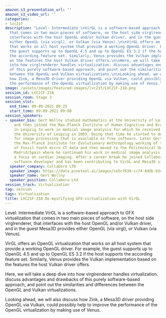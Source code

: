 ```yaml
---
amazon_s3_presentation_url: ''
amazon_s3_video_url: ''
categories:
- lvc21f
description: "Level: Intermediate \nVirGL is a software-based approach to GFX virtualization
  that comes in two main pieces of software, on the host side virglrenderer, that
  interfaces with the host OpenGL and/or Vulkan driver, and in the guest Mesa3D provides
  either OpenGL (via virgl), or Vulkan (via Venus).\n\nVirGL offers an OpenGL virtualization
  that works on all host system that provide a working OpenGL driver. For example,
  the guest supports up to OpenGL 4.5 and up to OpenGL ES 3.2 if the host supports
  the according feature set. Similarly, Venus provides the Vulkan implementation based
  on the features the host Vulkan driver offers.\n\nHere, we will take a deep dive
  into how virglrenderer handles virtualization. discuss advantages and drawbacks
  of this purely software-based approach, and point out the similarities and differences
  between the OpenGL and Vulkan virtualizations.\n\nLooking ahead, we will also discuss
  how Zink, a Mesa3D driver providing OpenGL via Vulkan, could possibly help to improve
  the performance of the OpenGL virtualization by making use of Venus."
image: /assets/images/featured-images/lvc21f/LVC21F-218.png
session_id: LVC21F-218
session_room: Stage 3
session_slot:
  end_time: 09-09-2021 09:25
  start_time: 09-09-2021 09:00
session_speakers:
- speaker_bio: Gert Wollny studied mathematics at the University of Leipzig/Germany,
    and then joined the Max-Planck Institute of Human Cognitive and Brain Sciences
    in Leipzig to work in medical image analysis for which he received a Phd from
    the University of Leipzig in 2003. Doing that time he started to develop a toolbox
    for image processing that is available as free software. Later Gert Wollny joined
    the Max-Planck Institute for Evolutionary Anthropology working of the analysis
    of fossil tooth micro CT data and then moved to the Politecnical University of
    Madrid/Spain where he continued his work in medical image analysis, here with
    a focus on cardiac imaging. After a career break he joined Collabora as a senior
    software developer and has been contributing to VirGL and Mesa3D since.
  speaker_company: Collabora LTD
  speaker_image: https://data.pinetool.ai/images/ce5cf638-cc74-4ddb-93e8-56f0fdd616ee.jpeg
  speaker_name: Gert Wollny
  speaker_position: Collabora Ltd
session_track: Virtualization
tag: session
tags: Virtualization
title: LVC21F-218 De-mystifying GFX-virtualization with VirGL
---
```


Level: Intermediate 
VirGL is a software-based approach to GFX virtualization that comes in two main pieces of software, on the host side virglrenderer, that interfaces with the host OpenGL and/or Vulkan driver, and in the guest Mesa3D provides either OpenGL (via virgl), or Vulkan (via Venus).

VirGL offers an OpenGL virtualization that works on all host system that provide a working OpenGL driver. For example, the guest supports up to OpenGL 4.5 and up to OpenGL ES 3.2 if the host supports the according feature set. Similarly, Venus provides the Vulkan implementation based on the features the host Vulkan driver offers.

Here, we will take a deep dive into how virglrenderer handles virtualization. discuss advantages and drawbacks of this purely software-based approach, and point out the similarities and differences between the OpenGL and Vulkan virtualizations.

Looking ahead, we will also discuss how Zink, a Mesa3D driver providing OpenGL via Vulkan, could possibly help to improve the performance of the OpenGL virtualization by making use of Venus.